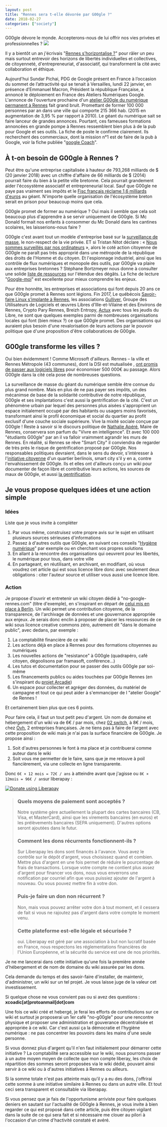```yaml
---
layout: post
title: "Rennes sera t-elle dévorée par G00gle ?"
date: 2018-02-27
categories: ["society"]
---
```

G00gle dévore le monde. Accepterons-nous de lui offrir nos vies privées et professionnelles ?
![](https://framapic.org/UOK2Uq1uksEg/dqpLJCU2NBu7)

Il y a bientôt un an j'écrivais "[Rennes s'horizontalise ?](https://xavcc.github.io/hsociety/2017/02/18/horizontal_rennes.html)" pour râler un peu mais surtout entrevoir des horizons de libertés individuelles et collectives, de citoyenneté, d'entrepreneuriat, d'associatif, qui transforment la cité avec collaboration et éthique.

Aujourd'hui Sundar Pichai, PDG de Google présent en France à l’occasion du sommet de l’attractivité qui se tenait à Versailles, lundi 22 janvier, en présence d’Emmanuel Macron, Président la république Française, a annoncé le déploiement en France des Ateliers Numériques Google.
L'annonce de l'ouverture prochaine d'un [atelier G00gle du numérique permanent à Rennes](https://www.ouest-france.fr/bretagne/rennes-35000/google-va-ouvrir-son-premier-atelier-du-numerique-permanent-rennes-5515044) fait grand bruit. Promettant de former 100 000 personnes par an dans une ville qui comporte 215 366 hab. (2015 en augmentation de 3,95 % par rapport à 2010). Le géant du numérique sait se faire lanceur de grandes annonces. Pourtant, ces fameuses formations annoncées en grande pompe à Rennes ressemblent bien plus à de la pub pour Google et ses outils. La fiche de poste le confirme clairement. Ils recherchent des commerciaux, dont la mission n°1 est de faire de la pub à Google, voir la fiche publiée "[google Coach](https://www.linkedin.com/jobs/view/456479600/)".

## À t-on besoin de G00gle à Rennes ?

Peut être qu'une entreprise capitalisée à hauteur de 793,268 milliards de $ (20 janvier 2018) avec un chiffre d'affaire de 66 milliards de $ (2014) pourrait faire du bien à la petite ville bretonne. Cela pourrait grandement aider l'écosystème associatif et entrepreneurial local. Sauf que G00gle ne paye pas vraiment ses impôts et le [Fisc français réclame 1,6 milliards d'euros](http://www.huffingtonpost.fr/2016/02/24/google-impots-france-16-milliards-d-euros_n_9307458.html) au géant. N'importe quelle organisation de l'écosystème breton serait en prison pour beaucoup moins que cela. 

G00gle promet de former au numérique ? Oui mais il semble que cela soit beaucoup plus d'apprendre à se servir uniquement de G00gle. Si Mc Donald formait nos enfants à consommer du Mc Donald dans les cantines scolaires, les laisserions-nous faire ?

G00gle c'est avant tout un modèle d'entreprise basé sur la [surveillance de masse](https://wiki.fuckoffgoogle.de/index.php?title=GoogleAndMassSurveillance), le non-respect de la vie privée. ET si Tristan Nitot déclare : « [Nous sommes surveillés par nos ordinateurs](https://reporterre.net/Tristan-Nitot-Nous-sommes-surveilles-par-nos-ordinateurs) », alors le coté action citoyenne de G00gle ne paraît pas très approprié dans une métropole de la république des droits de l'Homme et du citoyen. Et l'espionnage industriel, ainsi que les contrôle de flux numériques et monopole des outils, par G00gle va plaire aux entreprises bretonnes ? Stéphane Bortzmeyer nous donne à consulter une solide [liste de ressources](http://www.bortzmeyer.org/search?pattern=google) sur l'étendue des dégâts. La fiche de lecture "[Google-moi](http://www.bortzmeyer.org/google-moi.html)" est excellente pour mieux comprendre les enjeux.

Pour être honnête, les entreprises et associations qui font depuis 20 ans ce que G00gle promet à Rennes sont légions. Fin 2017, Le québécois [Savoir-faire Linux s’implante à Rennes](https://www.ouest-france.fr/bretagne/rennes-35000/numerique-le-quebecois-savoir-faire-linux-s-implante-rennes-5409212), les associations [Gulliver](http://www.gulliver.eu.org/), Groupe des Utilisateurs de Logiciels et œuvres Libres d'Ille-et-Vilaine et des Environs de Rennes, Crypto Pary Rennes, Breizh Entropy, [Actux](http://actux.eu.org/) avec tous les jeudis du Libre, ne sont que quelques exemples parmi de nombreuses organisations locales qui font (bien mieux ?) ce que G00gle promet. Des organisations qui auraient plus besoin d'une revalorisation de leurs actions par le pouvoir politique que d'une proposition d'être collaboratices de G00gle.

## G00gle transforme les villes ?

Oui bien évidemment ! Comme Microsoft d'ailleurs. Rennes – la ville et Rennes Métropole (43 communes), dont la DSI est mutualisée , [ont promis de passer aux logiciels libres](http://www.zdnet.fr/blogs/l-esprit-libre/rennes-passe-au-logiciel-libre-en-commencant-par-la-messagerie-39857520.htm) pour économiser 500 000€ au passage. Alors G00gle dans la cité cela pose de nombreuses questions.

La surveillance de masse du géant du numérique semble être connue du plus grand nombre. Mais en plus de ne pas payer ses impôts, un des mécanimse de base de la solidarité contributive de notre république, G00gle et ses implantations c'est aussi la gentrification de la cité. C'est un phénomène urbain par lequel des personnes plus aisées s'approprient un espace initialement occupé par des habitants ou usagers moins favorisés, transformant ainsi le profil économique et social du quartier au profit exclusif d'une couche sociale supérieure. Vive la mixité sociale conçue par G00gle ! Reste à savoir si le discours politique de [Nathalie Apéré](https://fr.wikipedia.org/wiki/Nathalie_App%C3%A9r%C3%A9), Maire de Rennes, conservera son parfum du "Vivre en intelligence". Et avec 100 000 "étudiants G00gle" par an il va falloir vraimment agrandir les murs de Rennes. 
En réalité, si Rennes se rêve "Smart City" il conviendra de regarder de très près le risque de gentrification proposé par G00gle. Nos responsables politiques devraient, dans le sens du devoir, s'intéresser à l'[initiative citoyenne](https://fuckoffgoogle.de/) d'un quartier berlinois, smart city s'il y en a, contre l'envahissement de G00gle.
Ils et elles ont d'ailleurs conçu un wiki pour documenter de façon libre et contributive leurs actions, les sources de maux de G00gle, et aussi [la gentrification](https://wiki.fuckoffgoogle.de/index.php?title=GoogleAndGentrification).

## Je vous propose quelques idées et une action simple

### Idées 
Liste que je vous invite à compléter 

1. Par vous même, construisez votre propre avis sur le sujet en utilisant plusieurs sources sérieuses d'informations
2. Passez à d'autres outils que G00gle, en suivant ces conseils "[Hygiène numérique](https://xavcc.github.io/hsociety/2018/01/08/hygiene-numerique.html)" par exemple ou en cherchant vos propres solutions
3. En allant à la rencontre des organisations qui oeuvrent pour les libertés, le numérique pour tous, dans votre ville
4. En partageant, en réutilisant, en archivant, en modifiant, où vous voudrez cet article qui est sous licence libre donc avec seulement deux obligations : citer l'auteur source et utiliser vous aussi une licence libre.

### Action

Je propose d'ouvrir et entretenir un wiki citoyen dédié à "no-google-rennes.com" (titre d'exemple), en s'inspirant en départ de [celui mis en place à Berlin](https://wiki.fuckoffgoogle.de/index.php?title=Main_Page). Un wiki permet une contribution citoyenne, de la transparence, de l'archivage de données et une gouvernance appropriée aux enjeux. Je serais donc enclin à proposer de placer les ressources de ce wiki sous licence creative commons zéro, autrement dit "dans le domaine public", avec dedans, par exemple :
1. La comptabilité financière de ce wiki
2. Les actions déjà en place à Rennes pour des formations citoyennes au numériques
3. Les nouvelles actions de "resistance" à G00gle (quadrapéro, café citoyen, dégoolisons par framasoft, conférence...)
4. Les tutos et documentation pour se passer des outils G00gle par soi-même
5. Les financements publics ou aides touchées par G00gle Rennes (en s'inspirant du [projet Arcadie](https://projetarcadie.com/))
6. Un espace pour collecter et agréger des données, du matériel de campagne et tout ce qui peut aider à s'emmanciper de l "atelier Google" de Rennes !

Et certainement bien plus que ces 6 points.

Pour faire cela, il faut un tout petit peu d'argent. Un nom de domaine et hébergement d'un wiki va de 6€ / par mois, chez [02 switch](https://www.o2switch.fr), à 8€ / mois, chez [Ovh](https://www.ovh.com/fr), 2 entreprises françaises.
Je ne tiens pas à faire de l'argent avec cette proposition de wiki mais je n'ai pas la surface financière de G00gle. Je propose ainsi :

1. Soit d'autres personnes le font à ma place et je contribuerai comme auteur dans le wiki
2. Soit vous me permetter de le faire, sans que je me retouve à poil fiancièrement, via une collecte en ligne transparente.

Donc `6€ × 12 mois = 72€ / ans` à atteindre avant que j'agisse ou `8€ × 12mois = 96€ / an`sur liberapay :

<noscript><a href="https://liberapay.com/Xav.CC/donate"><img alt="Donate using Liberapay" src="https://liberapay.com/assets/widgets/donate.svg"></a></noscript>

> ### Quels moyens de paiement sont acceptés ?
> Notre système gère actuellement la plupart des cartes bancaires (CB, Visa, et MasterCard), ainsi que les virements bancaires (en euros) et les prélèvements bancaires (SEPA uniquement). D'autres options seront ajoutées dans le futur.
> ### Comment les dons récurrents fonctionnent-ils ?
> Sur Liberapay les dons sont financés à l'avance. Vous avez le contrôle sur le dépôt d'argent, vous choisissez quand et combien. Mettre plus d'argent en une fois permet de réduire le pourcentage de frais de transactions.
Lorsque votre compte ne contient plus assez d'argent pour financer vos dons, nous vous enverrons une notification par courriel afin que vous puissiez ajouter de l'argent à nouveau. Ou vous pouvez mettre fin à votre don.
> ### Puis-je faire un don non récurrent ?
> Non, mais vous pouvez arrêter votre don à tout moment, et il cessera de fait si vous ne rajoutez pas d'argent dans votre compte le moment venu.
> ### Cette plateforme est-elle légale et sécurisée ?
> oui. Liberapay est géré par une association à but non lucratif basée en France, nous respectons les réglementations financières de l'Union Européenne, et la sécurité du service est une de nos priorités.

Je ne me lancerai dans cette initiative qu'une fois la première année d'hébergement et de nom de domaine du wiki assurée par les dons.

Cela demande du temps et des savoir-faire d'installer, de maintenir, d'administrer, un wiki sur un tel projet. Je vous laisse juge de la valeur cet investissement.

Si quelque chose ne vous convient pas ou si avez des questions : **xcoadic[at]protoanmail[dot]com**

Une fois ce wiki créé et hebergé, je ferai les efforts de contributions sur ce wiki et surtout je proposerai un 1er café "no-g00gle" pour une rencontre physique et proposer une administration et gouverance décentralisée et appropriée à ce wiki. Car c'est aussi ça la démocratie et l'hygiène numérique : ne pas concentrer les pouvoirs dans les mains d'une seule personne.

Si vous donnez plus d'argent qu'il n'en faut initialement pour démarrer cette initiative ?
La comptabilité sera accessible sur le wiki, nous pourrons passer à un autre moyen moyen de collecte que mon compte liberay, les choix de répartition des sommes seront proposées via le wiki dédié, pouvant ainsi servir à ce wiki ou à d'autres initiatives à Rennes ou ailleurs.

Si la somme totale n'est pas atteinte mais qu'il y a eu des dons, j'offrirai cette somme à une initiative similaire à Rennes ou dans un autre ville. Et tout ceci sera transparent et consultable via liberapay.

Si vous pensez que je fais de l'opportunisme arriviste pour faire quelques deniers en sautant sur l'actualité de G00gle à Rennes, je vous invite à bien regarder ce qui est proposé dans cette article, puis être citoyen vigilant dans la suite de ce qui sera fait et si nécessaire me clouer au pilori à l'occasion d'un crime d'hactivité constaté et avéré.
